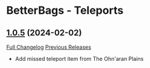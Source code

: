 # BetterBags - Teleports

## [1.0.5](https://github.com/AlexHaible/BetterBags-Teleports/tree/1.0.5) (2024-02-02)
[Full Changelog](https://github.com/AlexHaible/BetterBags-Teleports/compare/1.0.4...1.0.5) [Previous Releases](https://github.com/AlexHaible/BetterBags-Teleports/releases)

- Add missed teleport item from The Ohn'aran Plains  
